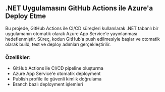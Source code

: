 ## .NET Uygulamasını GitHub Actions ile Azure'a Deploy Etme

Bu projede, GitHub Actions ile CI/CD süreçleri kullanılarak .NET tabanlı bir uygulamanın otomatik olarak Azure App Service'e yayınlanması hedeflenmiştir. Süreç, kodun GitHub'a push edilmesiyle başlar ve otomatik olarak build, test ve deploy adımları gerçekleştirilir.

### Özellikler:
- GitHub Actions ile CI/CD pipeline oluşturma
- Azure App Service'e otomatik deployment
- Publish profile ile güvenli kimlik doğrulama
- Branch bazlı deployment işlemleri
